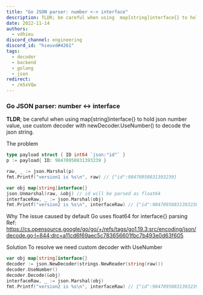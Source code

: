 ```yaml
---
title: "Go JSON parser: number <-> interface"
description: TLDR; be careful when using  map[string]interface{} to hold json number value, use custom decoder with newDecoder.UseNumber() to decode the json string.
date: 2022-11-14
authors:
  - vdhieu
discord_channel: engineering
discord_id: "hieuvd#4261"
tags:
  - decoder
  - backend
  - golang
  - json
redirect:
  - /m5xVQw
---
```


### Go JSON parser: number <-> interface

**TLDR**; be careful when using map[string]interface{} to hold json number value, use custom decoder with newDecoder.UseNumber() to decode the json string.

The problem

```go
type payload struct { ID int64 `json:"id"` }
p := payload{ ID: 98470950831393239 }

raw, _ := json.Marshal(p)
fmt.Printf("version1 is %s\n", raw) // {"id":98470950831393239}

var obj map[string]interface{}
json.Unmarshal(raw, &obj) // id will be parsed as float64
interfaceRaw, _ := json.Marshal(obj)
fmt.Printf("version2 is %s\n", interfaceRaw) // {"id":98470950831393230 }
```

Why
The issue caused by default Go uses float64 for interface{} parsing
Ref: https://cs.opensource.google/go/go/+/refs/tags/go1.19.3:src/encoding/json/decode.go;l=844;drc=a11cd6f69aec5c783656601fbc7b493e0d63f605

Solution
To resolve we need custom decoder with UseNumber

```go
var obj map[string]interface{}
decoder := json.NewDecoder(strings.NewReader(string(raw)))
decoder.UseNumber()
decoder.Decode(&obj)
interfaceRaw, _ := json.Marshal(obj)
fmt.Printf("version2 is %s\n", interfaceRaw) // {"id":98470950831393239 }
```
